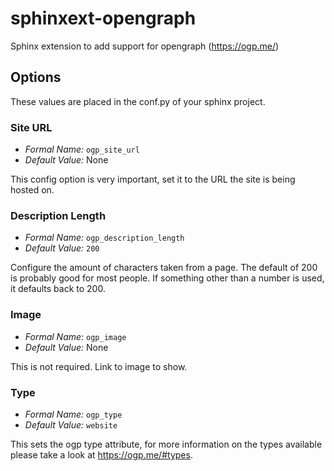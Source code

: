 # sphinxext-opengraph
Sphinx extension to add support for opengraph (https://ogp.me/)

## Options
These values are placed in the conf.py of your sphinx project.

### Site URL
- *Formal Name:* `ogp_site_url`
- *Default Value:* None

This config option is very important, set it to the URL the site is being hosted on.

### Description Length
- *Formal Name:* `ogp_description_length`
- *Default Value:* `200`

Configure the amount of characters taken from a page. The default of 200 is probably good for most people. If something other than a number is used, it defaults back to 200.

### Image
- *Formal Name:* `ogp_image`
- *Default Value:* None

This is not required. Link to image to show.

### Type
- *Formal Name:* `ogp_type`
- *Default Value:* `website`

This sets the ogp type attribute, for more information on the types available please take a look at https://ogp.me/#types.